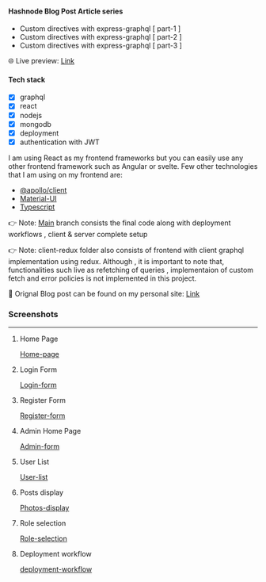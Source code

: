 #### Hashnode Blog Post Article series

- Custom directives with express-graphql [ part-1 ]
- Custom directives with express-graphql [ part-2 ]
- Custom directives with express-graphql [ part-3 ]

🌐 Live preview: [Link](https://pineapple45.github.io/custom-directives-with-express-graphql/)

#### Tech stack

- [x] graphql
- [x] react
- [x] nodejs
- [x] mongodb
- [x] deployment
- [x] authentication with JWT

I am using React as my frontend frameworks but you can easily use any other frontend framework such as Angular or svelte. Few other technologies that I am using on my frontend are:

- [@apollo/client](https://www.npmjs.com/package/@apollo/client)
- [Material-UI](https://www.npmjs.com/package/@material-ui/core)
- [Typescript](https://www.npmjs.com/package/typescript)

👉 Note: [Main](https://github.com/pineapple45/custom-directives-with-express-graphql/tree/main) branch consists the final code along with deployment workflows , client & server complete setup

👉 Note: client-redux folder also consists of frontend with client graphql implementation using redux. Although , it is important to note that, functionalities such live as refetching of queries , implementaion of custom fetch and error policies is not implemented in this project.

📍 Orignal Blog post can be found on my personal site: [Link](http://shadedvoxels.com/)

### Screenshots

---

1. Home Page

   [Home-page](./screenshots/admin-homepage.png)

2. Login Form

   [Login-form](./screenshots/login-form.png)

3. Register Form

   [Register-form](./screenshots/register-form.png)

4. Admin Home Page

   [Admin-form](./screenshots/admin-homepage.png)

5. User List

   [User-list](./screenshots/user%20list.png)

6. Posts display

   [Photos-display](./screenshots/post.png)

7. Role selection

   [Role-selection](./screenshots/role-selection.png)

8. Deployment workflow

   [deployment-workflow](./screenshots/deployment-workflow.png)
